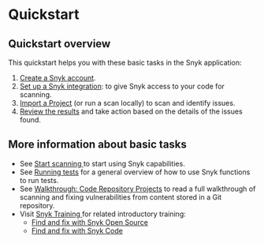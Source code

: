 # Quickstart

## Quickstart overview

This quickstart helps you with these basic tasks in the Snyk application:

1. [Create a Snyk account](create-a-snyk-account.md).
2. [Set up a Snyk integration](set-up-an-integration.md): to give Snyk access to your code for scanning.
3. [Import a Project](import-a-project.md) (or run a scan locally) to scan and identify issues.
4. [Review the results](view-snyk-scan-results.md) and take action based on the details of the issues found.

## More information about basic tasks

* See [Start scanning ](../../scan-applications/start-scanning-using-the-cli-web-ui-or-api/)to start using Snyk capabilities.
* See [Running tests](../running-scans/) for a general overview of how to use Snyk functions to run tests.
* See [Walkthrough: Code Repository Projects](../walkthrough-code-repository-projects/) to read a full walkthrough of scanning and fixing vulnerabilities from content stored in a Git repository.
* Visit [Snyk Training ](https://training.snyk.io/)for related introductory training:
  * [Find and fix with Snyk Open Source](https://training.snyk.io/learning-paths/find-and-fix-with-snyk-open-source)
  * [Find and fix with Snyk Code](https://training.snyk.io/learning-paths/find-code-path)
